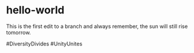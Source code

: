 # hello-world

This is the first edit to a branch and always remember, the sun will still rise tomorrow.

#DiversityDivides #UnityUnites
